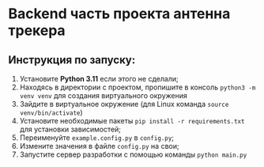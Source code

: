 # Backend часть проекта антенна трекера

## Инструкция по запуску:
1. Установите **Python 3.11** если этого не сделали;
2. Находясь в директории с проектом, пропишите в консоль `python3 -m venv venv` для создания виртуального окружения
3. Зайдите в виртуальное окружение (для Linux команда `source venv/bin/activate`)
4. Установите необходимые пакеты `pip install -r requirements.txt` для установки зависимостей;
5. Переименуйте `example.config.py` в `config.py`;
6. Измените значения в файле `config.py` на свои;
7. Запустите сервер разработки с помощью команды `python main.py`